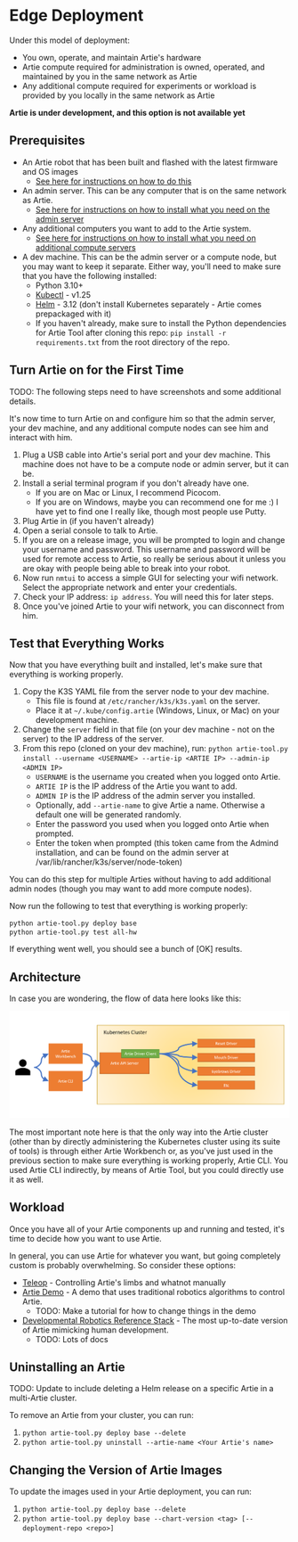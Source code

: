 # Edge Deployment

Under this model of deployment:

- You own, operate, and maintain Artie's hardware
- Artie compute required for administration is owned, operated, and maintained by you in the same network as Artie
- Any additional compute required for experiments or workload is provided by you locally in the same network as Artie

**Artie is under development, and this option is not available yet**

## Prerequisites

* An Artie robot that has been built and flashed with the latest firmware and OS images
    - [See here for instructions on how to do this](../building/building-artie-main.md)
* An admin server. This can be any computer that is on the same network as Artie.
    - [See here for instructions on how to install what you need on the admin server](./admin-server.md)
* Any additional computers you want to add to the Artie system.
    - [See here for instructions on how to install what you need on additional compute servers](./compute-server.md)
* A dev machine. This can be the admin server or a compute node, but you may want to keep it separate.
  Either way, you'll need to make sure that you have the following installed:
    - Python 3.10+
    - [Kubectl](https://kubernetes.io/docs/tasks/tools/) - v1.25
    - [Helm](https://helm.sh/docs/intro/quickstart/) - 3.12 (don't install Kubernetes separately - Artie comes prepackaged with it)
    - If you haven't already, make sure to install the Python dependencies for Artie Tool after cloning this repo:
      `pip install -r requirements.txt` from the root directory of the repo.

## Turn Artie on for the First Time

TODO: The following steps need to have screenshots and some additional details.

It's now time to turn Artie on and configure him so that the admin server, your dev machine, and any
additional compute nodes can see him and interact with him.

1. Plug a USB cable into Artie's serial port and your dev machine. This machine does not have to be
   a compute node or admin server, but it can be.
1. Install a serial terminal program if you don't already have one.
    * If you are on Mac or Linux, I recommend Picocom.
    * If you are on Windows, maybe you can recommend one for me :) I have yet to find one I really like, though
      most people use Putty.
1. Plug Artie in (if you haven't already)
1. Open a serial console to talk to Artie.
1. If you are on a release image, you will be prompted to login and change your username and password.
   This username and password will be used for remote access to Artie, so really be serious about it
   unless you are okay with people being able to break into your robot.
1. Now run `nmtui` to access a simple GUI for selecting your wifi network. Select the appropriate network
   and enter your credentials.
1. Check your IP address: `ip address`. You will need this for later steps.
1. Once you've joined Artie to your wifi network, you can disconnect from him.

## Test that Everything Works

Now that you have everything built and installed, let's make sure that everything is working properly.

1. Copy the K3S YAML file from the server node to your dev machine.
    * This file is found at `/etc/rancher/k3s/k3s.yaml` on the server.
    * Place it at `~/.kube/config.artie` (Windows, Linux, or Mac) on your development machine.
1. Change the `server` field in that file (on your dev machine - not on the server) to the IP address of the server.
1. From this repo (cloned on your dev machine), run:
    `python artie-tool.py install --username <USERNAME> --artie-ip <ARTIE IP> --admin-ip <ADMIN IP>`
    * `USERNAME` is the username you created when you logged onto Artie.
    * `ARTIE IP` is the IP address of the Artie you want to add.
    * `ADMIN IP` is the IP address of the admin server you installed.
    * Optionally, add `--artie-name` to give Artie a name. Otherwise a default one will be generated randomly.
    * Enter the password you used when you logged onto Artie when prompted.
    * Enter the token when prompted (this token came from the Admind installation,
      and can be found on the admin server at /var/lib/rancher/k3s/server/node-token)

You can do this step for multiple Arties without having to add additional
admin nodes (though you may want to add more compute nodes).

Now run the following to test that everything is working properly:

```shell
python artie-tool.py deploy base
python artie-tool.py test all-hw
```

If everything went well, you should see a bunch of [OK] results.

## Architecture

In case you are wondering, the flow of data here looks like this:

![Test Architecture Diagram](../assets/ArchitectureTestMode.png "Test Architecture Overview")

The most important note here is that the only way into the Artie cluster (other than by directly
administering the Kubernetes cluster using its suite of tools) is through either Artie Workbench
or, as you've just used in the previous section to make sure everything is working properly,
Artie CLI. You used Artie CLI indirectly, by means of Artie Tool, but you could directly use it
as well.

## Workload

Once you have all of your Artie components up and running and tested, it's time to decide how you want
to use Artie.

In general, you can use Artie for whatever you want, but going completely custom is probably overwhelming.
So consider these options:

* [Teleop](./teleop.md) - Controlling Artie's limbs and whatnot manually
* [Artie Demo](./deploy-demo.md) - A demo that uses traditional robotics algorithms to control Artie.
    - TODO: Make a tutorial for how to change things in the demo
* [Developmental Robotics Reference Stack](./deploy-artie-reference-stack.md) - The most up-to-date version of
  Artie mimicking human development.
    - TODO: Lots of docs

## Uninstalling an Artie

TODO: Update to include deleting a Helm release on a specific Artie in a multi-Artie cluster.

To remove an Artie from your cluster, you can run:

1. `python artie-tool.py deploy base --delete`
1. `python artie-tool.py uninstall --artie-name <Your Artie's name>`

## Changing the Version of Artie Images

To update the images used in your Artie deployment, you can run:

1. `python artie-tool.py deploy base --delete`
1. `python artie-tool.py deploy base --chart-version <tag> [--deployment-repo <repo>]`
